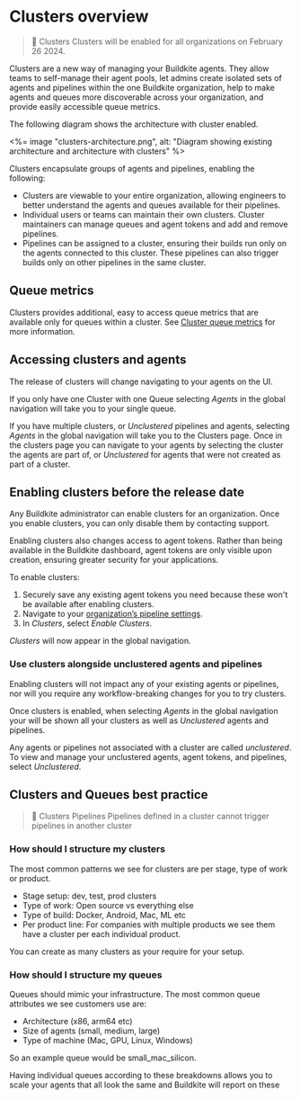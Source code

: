 # Clusters overview

>📘 Clusters
> Clusters will be enabled for all organizations on February 26 2024.

Clusters are a new way of managing your Buildkite agents. They allow teams to self-manage their agent pools, let admins create isolated sets of agents and pipelines within the one Buildkite organization, help to make agents and queues more discoverable across your organization, and provide easily accessible queue metrics.

The following diagram shows the architecture with cluster enabled.

<%= image "clusters-architecture.png", alt: "Diagram showing existing architecture and architecture with clusters" %>

Clusters encapsulate groups of agents and pipelines, enabling the following:

* Clusters are viewable to your entire organization, allowing engineers to better understand the agents and queues available for their pipelines.
* Individual users or teams can maintain their own clusters. Cluster maintainers can manage queues and agent tokens and add and remove pipelines.
* Pipelines can be assigned to a cluster, ensuring their builds run only on the agents connected to this cluster. These pipelines can also trigger builds only on other pipelines in the same cluster.

## Queue metrics

Clusters provides additional, easy to access queue metrics that are available only for queues within a cluster.
See [Cluster queue metrics](../../docs/pipelines/cluster-queue-metrics) for more information.

## Accessing clusters and agents

The release of clusters will change navigating to your agents on the UI.

If you only have one Cluster with one Queue selecting _Agents_ in the global navigation will take you to your single queue.

If you have multiple clusters, or _Unclustered_ pipelines and agents, selecting _Agents_ in the global navigation will take you to the Clusters page.
Once in the clusters page you can navigate to your agents by selecting the cluster the agents are part of, or _Unclustered_ for agents that were not created as part of a cluster.

## Enabling clusters before the release date

Any Buildkite administrator can enable clusters for an organization. Once you enable clusters, you can only disable them by contacting support.

Enabling clusters also changes access to agent tokens. Rather than being available in the Buildkite dashboard, agent tokens are only visible upon creation, ensuring greater security for your applications.

To enable clusters:

1. Securely save any existing agent tokens you need because these won't be available after enabling clusters.
1. Navigate to your [organization’s pipeline settings](https://buildkite.com/organizations/~/pipeline-settings).
1. In _Clusters_, select _Enable Clusters_.

_Clusters_ will now appear in the global navigation.

### Use clusters alongside unclustered agents and pipelines

Enabling clusters will not impact any of your existing agents or pipelines, nor will you require any workflow-breaking changes for you to try clusters.

Once clusters is enabled, when selecting _Agents_ in the global navigation your will be shown all your clusters as well as _Unclustered_ agents and pipelines.

Any agents or pipelines not associated with a cluster are called _unclustered_. To view and manage your unclustered agents, agent tokens, and pipelines, select _Unclustered_.

## Clusters and Queues best practice

>📘 Clusters Pipelines
> Pipelines defined in a cluster cannot trigger pipelines in another cluster

### How should I structure my clusters

The most common patterns we see for clusters are per stage, type of work or product.

* Stage setup: dev, test, prod clusters
* Type of work: Open source vs everything else
* Type of build: Docker, Android, Mac, ML etc
* Per product line: For companies with multiple products we see them have a cluster per each individual product.

You can create as many clusters as your require for your setup.

### How should I structure my queues

Queues should mimic your infrastructure. The most common queue attributes we see customers use are:

* Architecture (x86, arm64 etc)
* Size of agents (small, medium, large)
* Type of machine (Mac, GPU, Linux, Windows)

So an example queue would be small_mac_silicon.

Having individual queues according to these breakdowns allows you to scale your agents that all look the same and Buildkite will report on these




